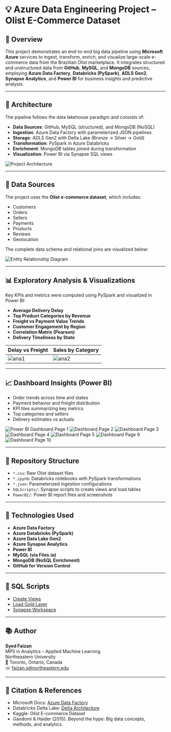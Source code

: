 # 💡 Azure Data Engineering Project – Olist E-Commerce Dataset

## 📌 Overview

This project demonstrates an end-to-end big data pipeline using **Microsoft Azure** services to ingest, transform, enrich, and visualize large-scale e-commerce data from the Brazilian Olist marketplace. It integrates structured and unstructured data from **GitHub**, **MySQL**, and **MongoDB** sources, employing **Azure Data Factory**, **Databricks (PySpark)**, **ADLS Gen2**, **Synapse Analytics**, and **Power BI** for business insights and predictive analysis.

---

## 🚀 Architecture

The pipeline follows the data lakehouse paradigm and consists of:

- **Data Sources**: GitHub, MySQL (structured), and MongoDB (NoSQL)
- **Ingestion**: Azure Data Factory with parameterized JSON pipelines
- **Storage**: ADLS Gen2 with Delta Lake (Bronze → Silver → Gold)
- **Transformation**: PySpark in Azure Databricks
- **Enrichment**: MongoDB tables joined during transformation
- **Visualization**: Power BI via Synapse SQL views

![Project Architecture](https://github.com/SYEDFAIZAN1987/BigDataEngineeringProject/blob/main/ProjectArchitecture.png)

---

## 📂 Data Sources

The project uses the **Olist e-commerce dataset**, which includes:
- Customers
- Orders
- Sellers
- Payments
- Products
- Reviews
- Geolocation

The complete data schema and relational joins are visualized below:

![Entity Relationship Diagram](https://github.com/SYEDFAIZAN1987/BigDataEngineeringProject/blob/main/1dataschema.png)

---

## 📊 Exploratory Analysis & Visualizations

Key KPIs and metrics were computed using PySpark and visualized in Power BI:

- **Average Delivery Delay**
- **Top Product Categories by Revenue**
- **Freight vs Payment Value Trends**
- **Customer Engagement by Region**
- **Correlation Matrix (Pearson)**
- **Delivery Timeliness by State**

| Delay vs Freight | Sales by Category |
|------------------|-------------------|
| ![ana1](https://github.com/SYEDFAIZAN1987/BigDataEngineeringProject/blob/main/ana1.png) | ![ana2](https://github.com/SYEDFAIZAN1987/BigDataEngineeringProject/blob/main/ana2.png) |

---

## 📈 Dashboard Insights (Power BI)

- Order trends across time and states
- Payment behavior and freight distribution
- KPI tiles summarizing key metrics
- Top categories and sellers
- Delivery estimates vs actuals

![Power BI Dashboard Page 1](https://github.com/SYEDFAIZAN1987/BigDataEngineeringProject/blob/main/page_1.png)
![Dashboard Page 2](https://github.com/SYEDFAIZAN1987/BigDataEngineeringProject/blob/main/page_2.png)
![Dashboard Page 3](https://github.com/SYEDFAIZAN1987/BigDataEngineeringProject/blob/main/page_3.png)
![Dashboard Page 4](https://github.com/SYEDFAIZAN1987/BigDataEngineeringProject/blob/main/page_4.png)
![Dashboard Page 5](https://github.com/SYEDFAIZAN1987/BigDataEngineeringProject/blob/main/page_5.png)
![Dashboard Page 9](https://github.com/SYEDFAIZAN1987/BigDataEngineeringProject/blob/main/page_9.png)
![Dashboard Page 10](https://github.com/SYEDFAIZAN1987/BigDataEngineeringProject/blob/main/page_10.png)

---

## 📁 Repository Structure

- `*.csv`: Raw Olist dataset files
- `*.ipynb`: Databricks notebooks with PySpark transformations
- `*.json`: Parameterized ingestion configurations
- `SQLScripts/`: Synapse scripts to create views and load tables
- `PowerBI/`: Power BI report files and screenshots

---

## 🔐 Technologies Used

- **Azure Data Factory**
- **Azure Databricks (PySpark)**
- **Azure Data Lake Gen2**
- **Azure Synapse Analytics**
- **Power BI**
- **MySQL (via Files.io)**
- **MongoDB (NoSQL Enrichment)**
- **GitHub for Version Control**

---

## 📜 SQL Scripts

- [Create Views](https://github.com/SYEDFAIZAN1987/BigDataEngineeringProject/blob/main/SynapseSQLcodetoCreateTableViews)
- [Load Gold Layer](https://github.com/SYEDFAIZAN1987/BigDataEngineeringProject/blob/main/SynapseSQLcodetoloadGoldLayer)
- [Synapse Workspace](https://github.com/SYEDFAIZAN1987/BigDataEngineeringProject/blob/main/SynapseWorkspace)

---

## 📚 Author

**Syed Faizan**  
MPS in Analytics – Applied Machine Learning  
Northeastern University  
📍 Toronto, Ontario, Canada  
✉️ faizan.s@northeastern.edu

---

## 📌 Citation & References

- Microsoft Docs: [Azure Data Factory](https://learn.microsoft.com/en-us/azure/data-factory/introduction)
- Databricks Delta Lake: [Delta Architecture](https://www.databricks.com/delta)
- Kaggle: Olist E-commerce Dataset
- Gandomi & Haider (2015). Beyond the hype: Big data concepts, methods, and analytics.

